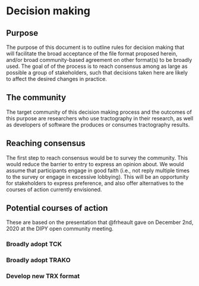 # Decision making

## Purpose

The purpose of this document is to outline rules for decision making
that will facilitate the broad acceptance of the file format proposed
herein, and/or broad community-based agreement on other format(s) to be
broadly used. The goal of of the process is to reach consensus among
as large as possible a group of stakeholders, such that decisions
taken here are likely to affect the desired changes in practice.

## The community

The target community of this decision making process and the outcomes of this
purpose are researchers who use tractography in their research, as well as
developers of software the produces or consumes tractography results.

## Reaching consensus

The first step to reach consensus would be to survey the community. This
would reduce the barrier to entry to express an opinion about. We would
assume that participants engage in good faith (i.e., not reply multiple
times to the survey or engage in excessive lobbying). This will be an
opportunity for stakeholders to express preference, and also offer
alternatives to the courses of action currently envisioned.

## Potential courses of action

These are based on the presentation that @frheault gave on December 2nd, 2020
at the DIPY open community meeting.

### Broadly adopt TCK

### Broadly adopt TRAKO

### Develop new TRX format
